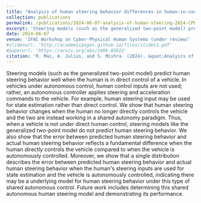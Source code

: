 ```yaml
---
title: "Analysis of human steering behavior differences in human-in-control and autonomy-in-control driving"
collection: publications
permalink: /publications/2024-06-07-analysis-of-human-steering-2024-CPHS
excerpt: 'Steering models (such as the generalized two-point model) predict human steering behavior well when the human is in direct control of a vehicle. In vehicles under autonomous control, human control inputs are not used; rather, an autonomous controller applies steering and acceleration commands to the vehicle. '
date: 2024-06-07
venue: 'IFAC Workshop on Cyber-Physical Human Systems (under review)'
#slidesurl: 'http://academicpages.github.io/files/slides1.pdf'
#paperurl: 'https://arxiv.org/abs/2406.03622'
citation: 'R. Mai, A. Julius, and S. Mishra. (2024). &quot;Analysis of human steering behavior differences in human-in-control and autonomy-in-control driving.&quot; <i>2024 Workshop on Cyber-Physical Human Systems (CPHS) (under review)</i>.'
---
```


Steering models (such as the generalized two-point model) predict human steering behavior well when the human is in direct control of a vehicle. In vehicles under autonomous control, human control inputs are not used; rather, an autonomous controller applies steering and acceleration commands to the vehicle. For example, human steering input may be used for state estimation rather than direct control. We show that human steering behavior changes when the human no longer directly controls the vehicle and the two are instead working in a shared autonomy paradigm. Thus, when a vehicle is not under direct human control, steering models like the generalized two-point model do not predict human steering behavior. We also show that the error between predicted human steering behavior and actual human steering behavior reflects a fundamental difference when the human directly controls the vehicle compared to when the vehicle is autonomously controlled. Moreover, we show that a single distribution describes the error between predicted human steering behavior and actual human steering behavior when the human's steering inputs are used for state estimation and the vehicle is autonomously controlled, indicating there may be a underlying model for human steering behavior under this type of shared autonomous control. Future work includes determining this shared autonomous human steering model and demonstrating its performance.
